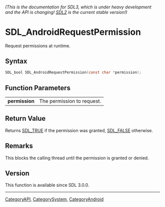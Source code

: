 ###### (This is the documentation for SDL3, which is under heavy development and the API is changing! [SDL2](https://wiki.libsdl.org/SDL2/) is the current stable version!)
# SDL_AndroidRequestPermission

Request permissions at runtime.

## Syntax

```c
SDL_bool SDL_AndroidRequestPermission(const char *permission);

```

## Function Parameters

|                    |                            |
| ------------------ | -------------------------- |
| **permission**     | The permission to request. |

## Return Value

Returns [SDL_TRUE](SDL_TRUE) if the permission was granted,
[SDL_FALSE](SDL_FALSE) otherwise.

## Remarks

This blocks the calling thread until the permission is granted or denied.

## Version

This function is available since SDL 3.0.0.

----
[CategoryAPI](CategoryAPI), [CategorySystem](CategorySystem), [CategoryAndroid](CategoryAndroid)


